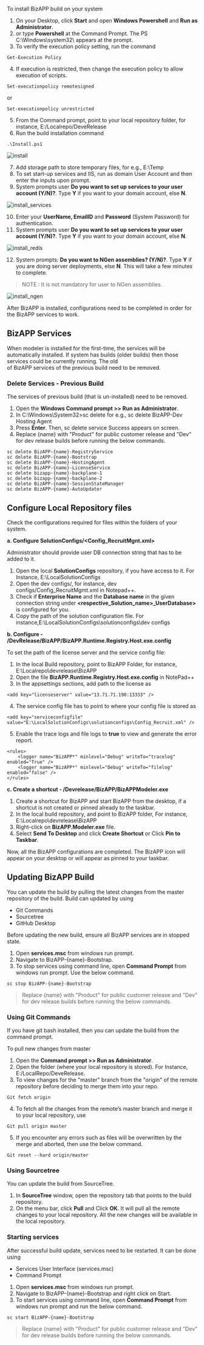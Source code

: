 To install BizAPP build on your system

1. On your Desktop, click **Start** and open **Windows Powershell** and **Run as Administrator**. 
2. or type **Powershell** at the Command Prompt. The PS C:\Windows\system32\ appears at the prompt.
3. To verify the execution policy setting, run the command

```
Get-Execution Policy 
```
4. If execution is restricted, then change the execution policy to allow execution of scripts.

```
Set-executionpolicy remotesigned
```
or
```
Set-executionpolicy unrestricted
```

5.	From the Command prompt, point to your local repository folder, for instance, E:/Localrepo/DeveRelease
6.	Run the build installation command  

```
.\Install.ps1  
```
![install](/images/installbizapp/install_ps1.png)

7.	Add storage path to store temporary files, for e.g., E:\Temp
8.	To set start-up services and IIS, run as domain User Account and then enter the inputs upon prompt. 
9.	System prompts user **Do you want to set up services to your user account (Y/N)?**. Type **Y** if you want to your domain account, else **N**.

![install_services](/images/installbizapp/install_services.png)

10.	Enter your **UserName, EmailID** and **Password** (System Password) for authentication. 
11.	System prompts user **Do you want to set up services to your user account (Y/N)?**. Type **Y** if you want to your domain account, else **N**.

![install_redis](/images/installbizapp/install_redis.png)

12.	System prompts: **Do you want to NGen assemblies? (Y/N)?**. Type **Y** if you are doing server deployments, else **N**.  This will take a few minutes to complete.

>NOTE : It is not mandatory for user to NGen assemblies. 

![install_ngen](/images/installbizapp/install_ngen.png)

After BizAPP is installed, configurations need to be completed in order for the BizAPP services to work.

## BizAPP Services

When modeler is installed for the first-time, the services will be automatically installed. If system has builds (older builds) then those services could be currently running. The old   
of BizAPP services of the previous build need to be removed. 

### Delete Services - Previous Build

The services of previous build (that is un-installed) need to be removed.

1.	Open the **Windows Command prompt >> Run as Administrator**.
2.	In C:\Windows\System32>sc delete <name of the old service> for e.g., sc delete BizAPP-Dev Hosting Agent 
3.	Press **Enter**. Then, sc delete service Success appears on screen.
4.  Replace {name} with "Product" for public customer release and "Dev" for dev release builds before running the below commands.

```
sc delete BizAPP-{name}-RegistryService
sc delete BizAPP-{name}-Bootstrap
sc delete BizAPP-{name}-HostingAgent
sc delete BizAPP-{name}-LicenseService
sc delete bizapp-{name}-backplane-1
sc delete bizapp-{name}-backplane-2
sc delete BizAPP-{name}-SessionStateManager
sc delete BizAPP-{name}-AutoUpdater
```

## Configure Local Repository files

Check the configurations required for files within the folders of your system.

**a. Configure SolutionConfigs/<Config_RecruitMgnt.xml>**

Administrator should provide user DB connection string that has to be added to it. 

1.	Open the local **SolutionConfigs** repository, if you have access to it. For Instance, E:\LocalSolutionConfigs
2.	Open the dev configs/<respective solution config file>, for instance, dev configs/Config_RecruitMgmt.xml in Notepad++.  
3.	Check if **Enterprise Name** and the **Database name** in the given connection string under **<respective_Solution_name>_UserDatabase>** is configured for you.
5.	Copy the path of the solution configuration file. For instance,E:\LocalSolutionConfigs\solutionconfigs\dev configs

**b. Configure - /DevRelease/BizAPP/BizAPP.Runtime.Registry.Host.exe.config**

To set the path of the license server and the service config file:

1.	In the local Build repository, point to BizAPP Folder, for instance, E:\Localrepo\devrelease\BizAPP
2.	Open the file **BizAPP.Runtime.Registry.Host.exe.config** in NotePad++
3.	In the appsettings sections, add path to the license as 

```
<add key="licenseserver" value="13.71.71.190:13333" />
```

4. The service config file has to point to where your config file is stored as 

```
<add key="serviceconfigfile" value="E:\LocalSolutionConfigs\solutionconfigs\Config_Recruit.xml" />
```

5. Enable the trace logs and file logs to **true** to view and generate the error report.

```
<rules>
	<logger name="BizAPP*" minlevel="Debug" writeTo="tracelog" enabled="True" />
	<logger name="BizAPP*" minlevel="Debug" writeTo="filelog" enabled="false" />
</rules>
```

**c. Create a shortcut - /Devrelease/BizAPP/BizAPPModeler.exe**

1.  Create a shortcut for BizAPP and start BizAPP from the desktop, if a shortcut is not created or pinned already to the taskbar.
2.	In the local build repository,  and point to BizAPP folder, For instance, E:\Localrepo\devrelease\BizAPP
3.	Right-click on **BizAPP.Modeler.exe** file.
4.	Select **Send To Desktop** and click **Create Shortcut** or Click **Pin to Taskbar**. 

Now, all the BizAPP configurations are completed. The BizAPP icon will appear on your desktop or will appear as pinned to your taskbar.

## Updating BizAPP Build

You can update the build by pulling the latest changes from the master repository of the build. Build can updated by using

* Git Commands 
* Sourcetree 
* GitHub Desktop

Before updating the new build, ensure all BizAPP services are in stopped state.

1. Open **services.msc** from windows run prompt.
2. Navigate to BizAPP-{name}-Bootstrap.
3. To stop services using command line, open **Command Prompt** from windows run prompt. Use the below command.

```
sc stop BizAPP-{name}-Bootstrap
```
>Replace {name} with "Product" for public customer release and "Dev" for dev release builds before running the below commands.

### Using Git Commands

If you have git bash installed, then you can update the build from the command prompt.

To pull new changes from master
 
1. Open the **Command prompt >> Run as Administrator**.
2. Open the folder (where your local repository is stored). For Instance, E:/LocalRepo/DeveRelease.
3. To view changes for the "master" branch from the "origin" of the remote repository before deciding to merge them into your repo. 
```
Git fetch origin
```
4. To fetch all the changes from the remote’s master branch and merge it to your local repository, use
```
Git pull origin master
```
5. If you encounter any errors such as files will be overwritten by the merge and aborted, then use the below command.
```
Git reset --hard origin/master
```

### Using Sourcetree

You can update the build from SourceTree. 

1. In **SourceTree** window, open the repository tab that points to the build repository.
2. On the menu bar, click **Pull** and Click **OK**. It will pull all the remote changes to your local repository. All the new changes will be available in the local repository.

### Starting services

After successful build update, services need to be restarted. It can be done using
* Services User Interface (services.msc)
* Command Prompt

1. Open **services.msc** from windows run prompt.
2. Navigate to BizAPP-{name}-Bootstrap and right click on Start.
3. To start services using command line, open **Command Prompt** from windows run prompt and run the below command.

```
sc start BizAPP-{name}-Bootstrap
```
>Replace {name} with "Product" for public customer release and "Dev" for dev release builds before running the below commands.
